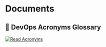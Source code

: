 # Documents

## 📘 DevOps Acronyms Glossary

[![Read Acronyms](https://img.shields.io/badge/View-Acronyms-blue?style=for-the-badge&logo=github)](https://github.com/harshitS3/Documents/blob/main/Devops/Acronyms.md)
